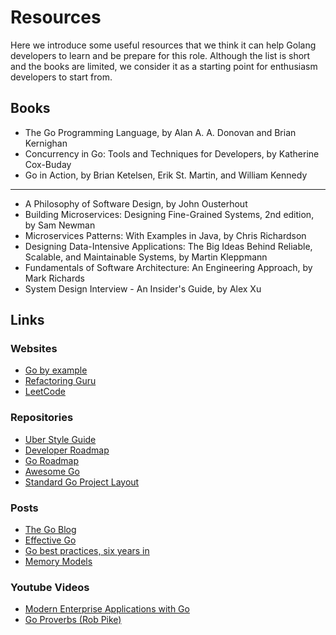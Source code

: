 # Resources

Here we introduce some useful resources that we think it can help Golang developers to learn and be prepare for this role.
Although the list is short and the books are limited, we consider it as a starting point for enthusiasm developers to start from.

## Books

* The Go Programming Language, by Alan A. A. Donovan and Brian Kernighan
* Concurrency in Go: Tools and Techniques for Developers, by Katherine Cox-Buday
* Go in Action, by Brian Ketelsen, Erik St. Martin, and William Kennedy

___

* A Philosophy of Software Design, by John Ousterhout
* Building Microservices: Designing Fine-Grained Systems, 2nd edition, by Sam Newman
* Microservices Patterns: With Examples in Java, by Chris Richardson
* Designing Data-Intensive Applications: The Big Ideas Behind Reliable, Scalable, and Maintainable Systems, by Martin Kleppmann
* Fundamentals of Software Architecture: An Engineering Approach, by Mark Richards
* System Design Interview - An Insider's Guide, by Alex Xu

## Links

### Websites

* [Go by example](https://golangbyexample.com)
* [Refactoring Guru](https://refactoring.guru)
* [LeetCode](https://leetcode.com)

### Repositories

* [Uber Style Guide](https://github.com/uber-go/guide/blob/master/style.md)
* [Developer Roadmap](https://github.com/kamranahmedse/developer-roadmap)
* [Go Roadmap](https://github.com/Alikhll/golang-developer-roadmap)
* [Awesome Go](https://github.com/avelino/awesome-go)
* [Standard Go Project Layout](https://github.com/golang-standards/project-layout)

### Posts
* [The Go Blog](https://go.dev/blog/)
* [Effective Go](https://go.dev/doc/effective_go)
* [Go best practices, six years in](https://peter.bourgon.org/go-best-practices-2016/)
* [Memory Models](https://research.swtch.com/mm)

### Youtube Videos

* [Modern Enterprise Applications with Go](https://www.youtube.com/watch?v=5fgG1qZaV4w)
* [Go Proverbs (Rob Pike)](https://www.youtube.com/watch?v=PAAkCSZUG1cs)
